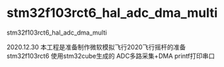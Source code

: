 # stm32f103rct6_hal_adc_dma_multi
stm32f103rct6_hal_adc_dma_multi

2020.12.30
本工程是准备制作微软模拟飞行2020飞行摇杆的准备
stm32f103rct6
使用stm32cube生成的
ADC多路采集+DMA
printf打印串口
